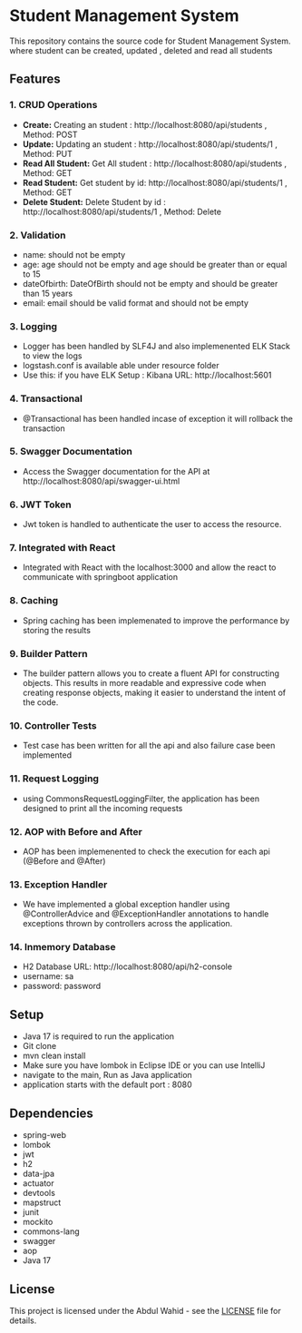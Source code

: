 # Student Management System

This repository contains the source code for Student Management System. where student can be created, updated , deleted and read all students

## Features

### 1. CRUD Operations

- **Create:** Creating an student : http://localhost:8080/api/students , Method: POST
- **Update:** Updating an student : http://localhost:8080/api/students/1 , Method: PUT
- **Read All Student:** Get All student : http://localhost:8080/api/students , Method: GET
- **Read Student:** Get student by id: http://localhost:8080/api/students/1 , Method: GET
- **Delete Student:** Delete Student by id : http://localhost:8080/api/students/1 , Method: Delete 

### 2. Validation

- name: should not be empty
- age: age should not be empty and age should be greater than or equal to 15 
- dateOfbirth: DateOfBirth should not be empty and should be greater than 15 years
- email: email should be valid format and should not be empty

### 3. Logging

- Logger has been handled by SLF4J and also implemenented ELK Stack to view the logs
- logstash.conf is available able under resource folder
- Use this: if you have ELK Setup : Kibana URL: http://localhost:5601

### 4. Transactional

- @Transactional has been handled incase of exception it will rollback the transaction

### 5. Swagger Documentation

- Access the Swagger documentation for the API at http://localhost:8080/api/swagger-ui.html

### 6. JWT Token

- Jwt token is handled to authenticate the user to access the resource.

### 7. Integrated with React

- Integrated with React with the localhost:3000 and allow the react to communicate with springboot application

### 8. Caching

- Spring caching has been implemenated to improve the performance by storing the results

### 9. Builder Pattern

- The builder pattern allows you to create a fluent API for constructing objects. This results in more readable 
and expressive code when creating response objects, making it easier to understand the intent of the code.

### 10. Controller Tests

- Test case has been written for all the api and also failure case been implemented

### 11. Request Logging

- using CommonsRequestLoggingFilter, the application has been designed to print all the incoming requests

### 12. AOP with Before and After

- AOP has been implemenented to check the execution for each api (@Before and @After)

### 13. Exception Handler

- We have implemented a global exception handler using @ControllerAdvice and @ExceptionHandler annotations to handle exceptions thrown by controllers across the application.

### 14. Inmemory Database

- H2 Database URL: http://localhost:8080/api/h2-console 
- username: sa
- password: password

## Setup

- Java 17 is required to run the application
- Git clone
- mvn clean install
- Make sure you have lombok in Eclipse IDE or you can use IntelliJ
- navigate to the main, Run as Java application
- application starts with the default port : 8080

## Dependencies

- spring-web
- lombok
- jwt
- h2
- data-jpa
- actuator
- devtools
- mapstruct
- junit
- mockito
- commons-lang
- swagger
- aop
- Java 17


## License

This project is licensed under the Abdul Wahid - see the [LICENSE](LICENSE) file for details.
